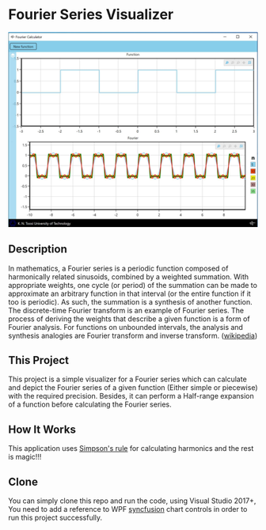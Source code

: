 # Fourier Series Visualizer
   
![Fourier Series Visualizer](Furier1.JPG?raw=true "Fourier Series Visualizer")

## Description

In mathematics, a Fourier series is a periodic function composed of harmonically related sinusoids, combined by a weighted summation. With appropriate weights, one cycle (or period) of the summation can be made to approximate an arbitrary function in that interval (or the entire function if it too is periodic). As such, the summation is a synthesis of another function. The discrete-time Fourier transform is an example of Fourier series. The process of deriving the weights that describe a given function is a form of Fourier analysis. For functions on unbounded intervals, the analysis and synthesis analogies are Fourier transform and inverse transform. ([wikipedia](https://en.wikipedia.org/wiki/Fourier_series))

## This Project

This project is a simple visualizer for a Fourier series which can calculate and depict the Fourier series of a given function (Either simple or piecewise) with the required precision. Besides, it can perform a Half-range expansion of a function before calculating the Fourier series.

## How It Works

This application uses [Simpson's rule](https://en.wikipedia.org/wiki/Simpson%27s_rule) for calculating harmonics and the rest is magic!!!

## Clone

You can simply clone this repo and run the code, using Visual Studio 2017+, You need to add a reference to WPF [syncfusion](https://www.syncfusion.com) chart controls in order to run this project successfully.